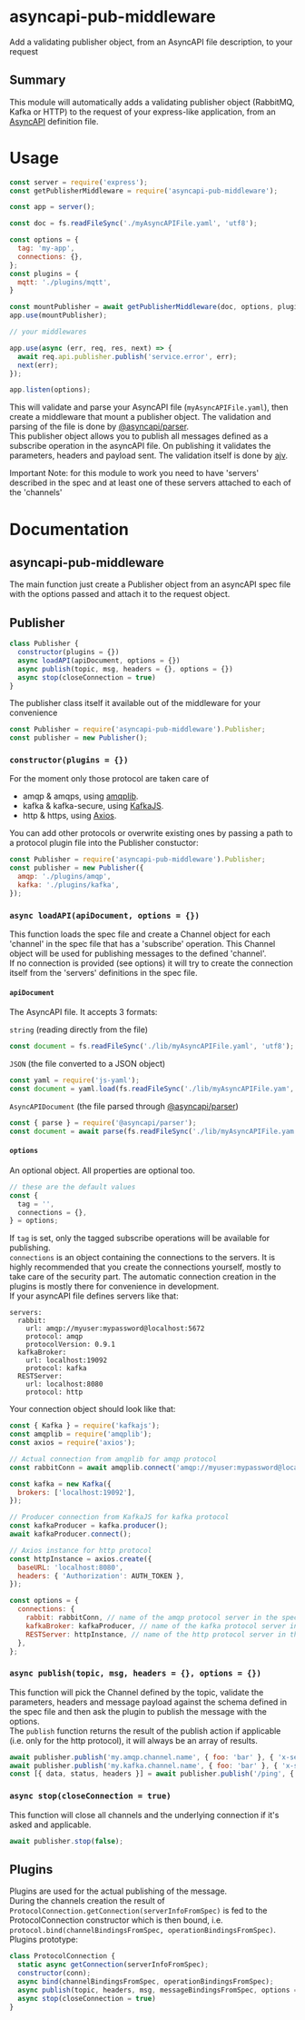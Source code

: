# asyncapi-pub-middleware
Add a validating publisher object, from an AsyncAPI file description, to your request

## Summary
This module will automatically adds a validating publisher object (RabbitMQ, Kafka or HTTP) to the request of your express-like application, from an [AsyncAPI](https://www.asyncapi.com/docs/reference/specification/v2.6.0) definition file.

# Usage
```javascript
const server = require('express');
const getPublisherMiddleware = require('asyncapi-pub-middleware');

const app = server();

const doc = fs.readFileSync('./myAsyncAPIFile.yaml', 'utf8');

const options = {
  tag: 'my-app',
  connections: {},
};
const plugins = {
  mqtt: './plugins/mqtt',
}

const mountPublisher = await getPublisherMiddleware(doc, options, plugins);
app.use(mountPublisher);

// your middlewares

app.use(async (err, req, res, next) => {
  await req.api.publisher.publish('service.error', err);
  next(err);
});

app.listen(options);
```
This will validate and parse your AsyncAPI file (`myAsyncAPIFile.yaml`), then create a middleware that mount a publisher object. The validation and parsing of the file is done by [@asyncapi/parser](https://www.npmjs.com/package/@asyncapi/parser).  
This publisher object allows you to publish all messages defined as a subscribe operation in the asyncAPI file. On publishing it validates the parameters, headers and payload sent. The validation itself is done by [ajv](https://www.npmjs.com/package/ajv).  
  
Important Note: for this module to work you need to have 'servers' described in the spec and at least one of these servers attached to each of the 'channels'

# Documentation
## asyncapi-pub-middleware
The main function just create a Publisher object from an asyncAPI spec file with the options passed and attach it to the request object.  
## Publisher
```javascript
class Publisher {
  constructor(plugins = {})
  async loadAPI(apiDocument, options = {})
  async publish(topic, msg, headers = {}, options = {})
  async stop(closeConnection = true)
}
```
The publisher class itself it available out of the middleware for your convenience
```javascript
const Publisher = require('asyncapi-pub-middleware').Publisher;
const publisher = new Publisher();
```
### `constructor(plugins = {})`
For the moment only those protocol are taken care of
- amqp & amqps, using [amqplib](https://www.npmjs.com/package/amqplib).
- kafka & kafka-secure, using [KafkaJS](https://kafka.js.org/docs/getting-started).  
- http & https, using [Axios](https://www.npmjs.com/package/axios).
  
You can add other protocols or overwrite existing ones by passing a path to a protocol plugin file into the Publisher constuctor:
```javascript
const Publisher = require('asyncapi-pub-middleware').Publisher;
const publisher = new Publisher({
  amqp: './plugins/amqp',
  kafka: './plugins/kafka',
});
```
### `async loadAPI(apiDocument, options = {})`
This function loads the spec file and create a Channel object for each 'channel' in the spec file that has a 'subscribe' operation. This Channel object will be used for publishing messages to the defined 'channel'.  
If no connection is provided (see options) it will try to create the connection itself from the 'servers' definitions in the spec file.  
#### `apiDocument`
The AsyncAPI file. It accepts 3 formats:  
  
`string` (reading directly from the file)  
```javascript
const document = fs.readFileSync('./lib/myAsyncAPIFile.yaml', 'utf8');
```
`JSON` (the file converted to a JSON object) 
```javascript
const yaml = require('js-yaml');
const document = yaml.load(fs.readFileSync('./lib/myAsyncAPIFile.yam', 'utf8'));
```
`AsyncAPIDocument` (the file parsed through [@asyncapi/parser](https://www.npmjs.com/package/@asyncapi/parser)) 
```javascript
const { parse } = require('@asyncapi/parser');
const document = await parse(fs.readFileSync('./lib/myAsyncAPIFile.yam', 'utf8'));
```
#### `options`
An optional object. All properties are optional too.  
```javascript
// these are the default values
const {
  tag = '',
  connections = {},
} = options;
```
If `tag` is set, only the tagged subscribe operations will be available for publishing.  
`connections` is an object containing the connections to the servers. It is highly recommended that you create the connections yourself, mostly to take care of the security part. The automatic connection creation in the plugins is mostly there for convenience in development.  
If your asyncAPI file defines servers like that:
```
servers:
  rabbit:
    url: amqp://myuser:mypassword@localhost:5672
    protocol: amqp
    protocolVersion: 0.9.1
  kafkaBroker:
    url: localhost:19092
    protocol: kafka
  RESTServer:
    url: localhost:8080
    protocol: http
```
Your connection object should look like that:    
```javascript
const { Kafka } = require('kafkajs');
const amqplib = require('amqplib');
const axios = require('axios');

// Actual connection from amqplib for amqp protocol
const rabbitConn = await amqplib.connect('amqp://myuser:mypassword@localhost:5672');

const kafka = new Kafka({
  brokers: ['localhost:19092'],
});

// Producer connection from KafkaJS for kafka protocol
const kafkaProducer = kafka.producer();
await kafkaProducer.connect();

// Axios instance for http protocol
const httpInstance = axios.create({
  baseURL: 'localhost:8080',
  headers: { 'Authorization': AUTH_TOKEN },
});

const options = {
  connections: {
    rabbit: rabbitConn, // name of the amqp protocol server in the spec
    kafkaBroker: kafkaProducer, // name of the kafka protocol server in the spec
    RESTServer: httpInstance, // name of the http protocol server in the spec
  },
};
```
### `async publish(topic, msg, headers = {}, options = {})`
This function will pick the Channel defined by the topic, validate the parameters, headers and message payload against the schema defined in the spec file and then ask the plugin to publish the message with the options.  
The `publish` function returns the result of the publish action if applicable (i.e. only for the http protocol), it will always be an array of results.  
```javascript
await publisher.publish('my.amqp.channel.name', { foo: 'bar' }, { 'x-session-id': 'myuuid' }, { priority: 25 });
await publisher.publish('my.kafka.channel.name', { foo: 'bar' }, { 'x-session-id': 'myuuid' }, { key: 'myKafkaKey', partition: 3 });
const [{ data, status, headers }] = await publisher.publish('/ping', { foo: 'bar' }, { 'x-session-id': 'myuuid' });
```
### `async stop(closeConnection = true)`
This function will close all channels and the underlying connection if it's asked and applicable.
```javascript
await publisher.stop(false);
```
  
## Plugins
Plugins are used for the actual publishing of the message.  
During the channels creation the result of `ProtocolConnection.getConnection(serverInfoFromSpec)` is fed to the ProtocolConnection constructor which is then bound, i.e. `protocol.bind(channelBindingsFromSpec, operationBindingsFromSpec)`.  
Plugins prototype:
```javascript
class ProtocolConnection {
  static async getConnection(serverInfoFromSpec);
  constructor(conn);
  async bind(channelBindingsFromSpec, operationBindingsFromSpec);
  async publish(topic, headers, msg, messageBindingsFromSpec, options = {});
  async stop(closeConnection = true)
}
```
